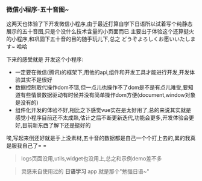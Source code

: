 ### 微信小程序-五十音图~

这两天也体验了下开发微信小程序,由于最近打算自学下日语所以试着写个纯静态展示的五十音图,只是个没什么技术含量的小页面而已.主要出于体验这个还算挺火的小程序,和巩固下五十音的目的随手玩儿下,总之 どうぞよろしくお愿いいたします~ 哈哈

下来的感受就是 开发这个小程序: 

* 一定要在微信(腾讯)的框架下,用他的api,组件和开发工具才能进行开发,开发体验其实不是很好
* 数据控制取代操作dom不错,但一点儿也操作不了dom是不是有点儿难受,要知道有些情景数据驱动有时候并没有简单操作dom方便(document,window对象是没有的)
* 组件化开发的体验不好,相比之下感觉vue实在是太好用了,总的来说其实就是感觉小程序目前还不太成熟,估计之后不断更新迭代,功能会更多,开发体验会更好,目前新东西了解下还是挺好的




唉,写起来倒还好就是手上没素材,五十音的数据都是自己一个个打上去的,累的我真是服我自己了=  =

>logs页面没用,utils,widget也没用上,总之和示例demo差不多

>灵感来自使用过的 **日语学习** app 就是那个"勉强日语~"